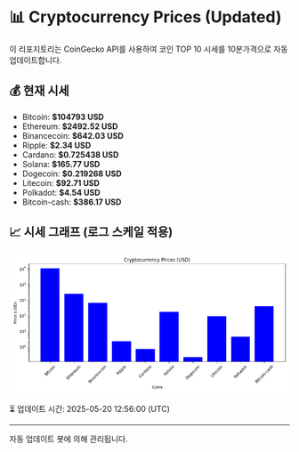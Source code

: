 
# 📊 Cryptocurrency Prices (Updated)

이 리포지토리는 CoinGecko API를 사용하여 코인 TOP 10 시세를 10분가격으로 자동 업데이트합니다.

## 💰 현재 시세
- Bitcoin: **$104793 USD**
- Ethereum: **$2492.52 USD**
- Binancecoin: **$642.03 USD**
- Ripple: **$2.34 USD**
- Cardano: **$0.725438 USD**
- Solana: **$165.77 USD**
- Dogecoin: **$0.219268 USD**
- Litecoin: **$92.71 USD**
- Polkadot: **$4.54 USD**
- Bitcoin-cash: **$386.17 USD**

## 📈 시세 그래프 (로그 스케일 적용)
![Crypto Prices](crypto_prices.png)

⏳ 업데이트 시간: 2025-05-20 12:56:00 (UTC)

---
자동 업데이트 봇에 의해 관리됩니다.
